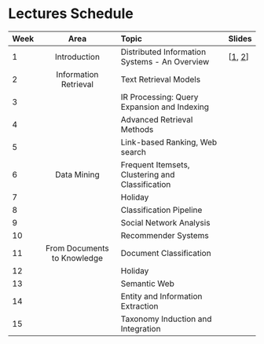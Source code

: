 # Lectures Schedule

| Week | Area                        | Topic                                            | Slides      | 
|:-----|:---------------------------:|:-------------------------------------------------|:------------|
| 1    | Introduction                | Distributed Information Systems - An Overview    | \[[1], [2]\]|
| 2    | Information Retrieval       | Text Retrieval Models                            |             |
| 3    |                             | IR Processing: Query Expansion and Indexing      |             |
| 4    |                             | Advanced Retrieval Methods                       |             |
| 5    |                             | Link-based Ranking, Web search                   |             |
| 6    | Data Mining                 | Frequent Itemsets, Clustering and Classification |             |
| 7    |                             | Holiday                                          |             |
| 8    |                             | Classification Pipeline                          |             |
| 9    |                             | Social Network Analysis                          |             |
| 10   |                             | Recommender Systems                              |             |
| 11   | From Documents to Knowledge | Document Classification                          |             |
| 12   |                             | Holiday                                          |             |
| 13   |                             | Semantic Web                                     |             |
| 14   |                             | Entity and Information Extraction                |             |
| 15   |                             | Taxonomy Induction and Integration               |             |

[1]:week%201%20-%20Course%20Information%202018.pdf
[2]:week%201%20-%20Overview%20DIS.pdf
